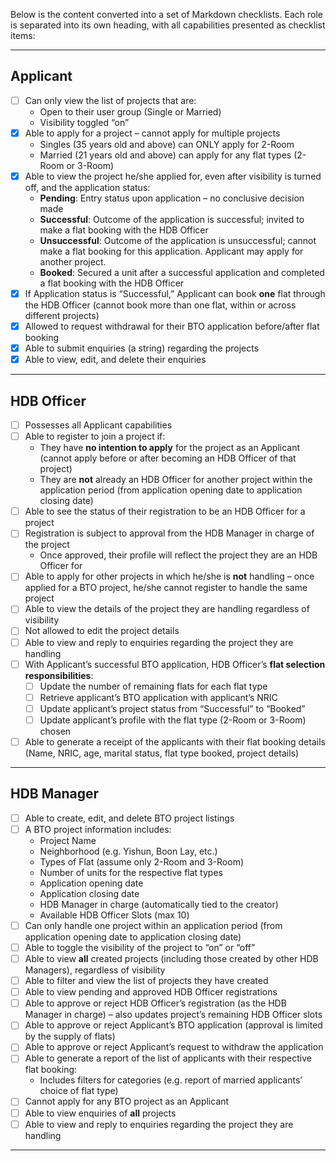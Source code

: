 Below is the content converted into a set of Markdown checklists. Each role is separated into its own heading, with all capabilities presented as checklist items:

---

## Applicant

- [ ] Can only view the list of projects that are:
  - Open to their user group (Single or Married)
  - Visibility toggled “on”
- [x] Able to apply for a project – cannot apply for multiple projects
  - Singles (35 years old and above) can ONLY apply for 2-Room
  - Married (21 years old and above) can apply for any flat types (2-Room or 3-Room)
- [x] Able to view the project he/she applied for, even after visibility is turned off, and the application status:
  - **Pending**: Entry status upon application – no conclusive decision made
  - **Successful**: Outcome of the application is successful; invited to make a flat booking with the HDB Officer
  - **Unsuccessful**: Outcome of the application is unsuccessful; cannot make a flat booking for this application. Applicant may apply for another project.
  - **Booked**: Secured a unit after a successful application and completed a flat booking with the HDB Officer
- [x] If Application status is “Successful,” Applicant can book **one** flat through the HDB Officer (cannot book more than one flat, within or across different projects)
- [x] Allowed to request withdrawal for their BTO application before/after flat booking
- [x] Able to submit enquiries (a string) regarding the projects
- [x] Able to view, edit, and delete their enquiries

---

## HDB Officer

- [ ] Possesses all Applicant capabilities
- [ ] Able to register to join a project if:
  - They have **no intention to apply** for the project as an Applicant (cannot apply before or after becoming an HDB Officer of that project)
  - They are **not** already an HDB Officer for another project within the application period (from application opening date to application closing date)
- [ ] Able to see the status of their registration to be an HDB Officer for a project
- [ ] Registration is subject to approval from the HDB Manager in charge of the project
  - Once approved, their profile will reflect the project they are an HDB Officer for
- [ ] Able to apply for other projects in which he/she is **not** handling – once applied for a BTO project, he/she cannot register to handle the same project
- [ ] Able to view the details of the project they are handling regardless of visibility
- [ ] Not allowed to edit the project details
- [ ] Able to view and reply to enquiries regarding the project they are handling
- [ ] With Applicant’s successful BTO application, HDB Officer’s **flat selection responsibilities**:
  - [ ] Update the number of remaining flats for each flat type
  - [ ] Retrieve applicant’s BTO application with applicant’s NRIC
  - [ ] Update applicant’s project status from “Successful” to “Booked”
  - [ ] Update applicant’s profile with the flat type (2-Room or 3-Room) chosen
- [ ] Able to generate a receipt of the applicants with their flat booking details (Name, NRIC, age, marital status, flat type booked, project details)

---

## HDB Manager

- [ ] Able to create, edit, and delete BTO project listings
- [ ] A BTO project information includes:
  - Project Name
  - Neighborhood (e.g. Yishun, Boon Lay, etc.)
  - Types of Flat (assume only 2-Room and 3-Room)
  - Number of units for the respective flat types
  - Application opening date
  - Application closing date
  - HDB Manager in charge (automatically tied to the creator)
  - Available HDB Officer Slots (max 10)
- [ ] Can only handle one project within an application period (from application opening date to application closing date)
- [ ] Able to toggle the visibility of the project to “on” or “off”
- [ ] Able to view **all** created projects (including those created by other HDB Managers), regardless of visibility
- [ ] Able to filter and view the list of projects they have created
- [ ] Able to view pending and approved HDB Officer registrations
- [ ] Able to approve or reject HDB Officer’s registration (as the HDB Manager in charge) – also updates project’s remaining HDB Officer slots
- [ ] Able to approve or reject Applicant’s BTO application (approval is limited by the supply of flats)
- [ ] Able to approve or reject Applicant’s request to withdraw the application
- [ ] Able to generate a report of the list of applicants with their respective flat booking:
  - Includes filters for categories (e.g. report of married applicants’ choice of flat type)
- [ ] Cannot apply for any BTO project as an Applicant
- [ ] Able to view enquiries of **all** projects
- [ ] Able to view and reply to enquiries regarding the project they are handling

---